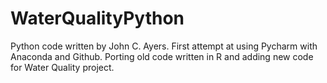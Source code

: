 # WaterQualityPython

Python code written by John C. Ayers. 
First attempt at using Pycharm with Anaconda and Github.
Porting old code written in R and adding new code for Water Quality project.